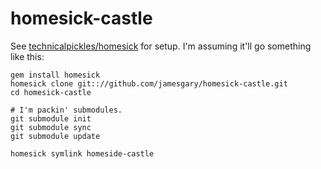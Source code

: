 homesick-castle
===============

See [technicalpickles/homesick](https://github.com/technicalpickles/homesick) for setup. I'm assuming it'll go something like this:

```shell
gem install homesick
homesick clone git:://github.com/jamesgary/homesick-castle.git
cd homesick-castle

# I'm packin' submodules.
git submodule init
git submodule sync
git submodule update

homesick symlink homeside-castle
```
